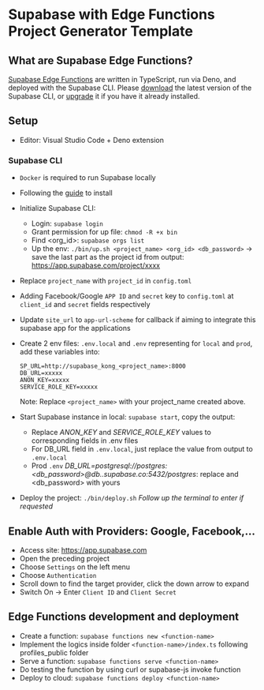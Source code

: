 # Supabase with Edge Functions Project Generator Template

## What are Supabase Edge Functions?

[Supabase Edge Functions](https://supabase.com/edge-functions) are written in TypeScript, run via Deno, and deployed with the Supabase CLI. Please [download](https://github.com/supabase/cli#install-the-cli) the latest version of the Supabase CLI, or [upgrade](https://github.com/supabase/cli#install-the-cli) it if you have it already installed.

## Setup

- Editor: Visual Studio Code + Deno extension
### Supabase CLI

- `Docker` is required to run Supabase locally
- Following the [guide](https://supabase.com/docs/reference/cli/installing-and-updating) to install
- Initialize Supabase CLI:
    - Login: `supabase login`
    - Grant permission for up file: `chmod -R +x bin`
    - Find <org_id>: `supabase orgs list`
    - Up the env: `./bin/up.sh <project_name> <org_id> <db_password>` -> save the last part as the project id from output: https://app.supabase.com/project/xxxx
- Replace `project_name` with `project_id` in `config.toml`
- Adding Facebook/Google `APP ID` and `secret` key to `config.toml` at `client_id` and `secret` fields respectively
- Update `site_url` to `app-url-scheme` for callback if aiming to integrate this supabase app for the applications
- Create 2 env files: `.env.local` and `.env` representing for `local` and `prod`, add these variables into:
    ```
    SP_URL=http://supabase_kong_<project_name>:8000
    DB_URL=xxxxx
    ANON_KEY=xxxxx
    SERVICE_ROLE_KEY=xxxxx
    ```
    Note: Replace `<project_name>` with your project_name created above.
- Start Supabase instance in local: `supabase start`, copy the output:
    - Replace *ANON_KEY* and *SERVICE_ROLE_KEY* values to corresponding fields in .env files
    - For DB_URL field in `.env.local`, just replace the value from output to `.env.local`
    - Prod `.env` *DB_URL=postgresql://postgres:<db_password>@db.<project-id>.supabase.co:5432/postgres*: replace <project-id> and <db_password> with yours

- Deploy the project: `./bin/deploy.sh`
*Follow up the terminal to enter <db-password> if requested*

## Enable Auth with Providers: Google, Facebook,...
- Access site: https://app.supabase.com
- Open the preceding project 
- Choose `Settings` on the left menu
- Choose `Authentication`
- Scroll down to find the target provider, click the down arrow to expand
- Switch On -> Enter `Client ID` and `Client Secret`

## Edge Functions development and deployment
- Create a function: `supabase functions new <function-name>`
- Implement the logics inside folder `<function-name>/index.ts` following profiles_public folder
- Serve a function: `supabase functions serve <function-name>`
- Do testing the function by using curl or supabase-js invoke function
- Deploy to cloud: `supabase functions deploy <function-name>`

